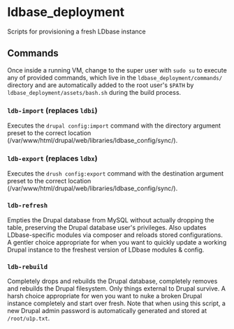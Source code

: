 # ldbase_deployment
Scripts for provisioning a fresh LDbase instance

## Commands
Once inside a running VM, change to the super user with `sudo su` to execute any of provided commands, which live in the `ldbase_deployment/commands/` directory and are automatically added to the root user's `$PATH` by `ldbase_deployment/assets/bash.sh` during the build process.

### `ldb-import` (replaces `ldbi`)
Executes the `drupal config:import` command with the directory argument preset to the correct location (/var/www/html/drupal/web/libraries/ldbase_config/sync/).

### `ldb-export` (replaces `ldbx`)
Executes the `drush config:export` command with the destination argument preset to the correct location (/var/www/html/drupal/web/libraries/ldbase_config/sync/).

### `ldb-refresh`
Empties the Drupal database from MySQL without actually dropping the table, preserving the Drupal database user's privileges. Also updates LDbase-specific modules via composer and reloads stored configurations. A gentler choice appropriate for when you want to quickly update a working Drupal instance to the freshest version of LDbase modules & config.

### `ldb-rebuild`
Completely drops and rebuilds the Drupal database, completely removes and rebuilds the Drupal filesystem. Only things external to Drupal survive. A harsh choice appropriate for wen you want to nuke a broken Drupal instance completely and start over fresh. Note that when using this script, a new Drupal admin password is automatically generated and stored at `/root/u1p.txt`.
